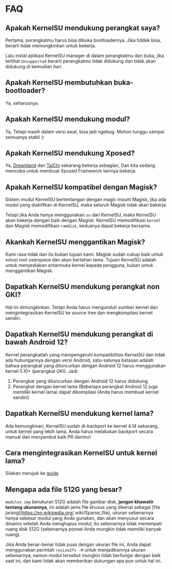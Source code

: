 # FAQ

## Apakah KernelSU mendukung perangkat saya?

Pertama, perangkatmu harus bisa dibuka bootloadernya. Jika tiddak bisa, berarti tidak memungkinkan untuk bekerja.

Lalu instal aplikasi KernelSU manager di dalam perangkatmu dan buka, jika terlihat `Unsupported` berarti perangkatmu tidak didukung dan tidak akan didukung di kemudian hari.

## Apakah KernelSU membutuhkan buka-bootloader?

Ya, seharusnya.

## Apakah KernelSU mendukung modul?

Ya, Tetapi masih dalam versi awal, bisa jadi ngebug. Mohon tunggu sampai semuanya stabil :)

## Apakah KernelSU mendukung Xposed?

Ya, [Dreamland](https://github.com/canyie/Dreamland) dan [TaiChi](https://taichi.cool) sekarang bekerja sebagian, Dan kita sedang mencoba untuk membuat Xposed Framework lainnya bekerja.

## Apakah KernelSU kompatibel dengan Magisk?

Sistem modul KernelSU bertentangan dengan magic mount Magisk, jika ada modul yang diaktifkan di KernelSU, maka seluruh Magisk tidak akan bekerja.

Tetapi jika Anda hanya menggunakan `su` dari KernelSU, maka KernelSU akan bekerja dengan baik dengan Magisk: KernelSU memodifikasi `kernel` dan Magisk memodifikasi `ramdisk`, keduanya dapat bekerja bersama.

## Akankah KernelSU menggantikan Magisk?

Kami rasa tidak dan itu bukan tujuan kami. Magisk sudah cukup baik untuk solusi root userspace dan akan bertahan lama. Tujuan KernelSU adalah untuk menyediakan antarmuka kernel kepada pengguna, bukan untuk menggantikan Magisk.

## Dapatkah KernelSU mendukung perangkat non GKI?

Hal ini dimungkinkan. Tetapi Anda harus mengunduh sumber kernel dan mengintegrasikan KernelSU ke source tree dan mengkompilasi kernel sendiri.

## Dapatkah KernelSU mendukung perangkat di bawah Android 12?

Kernel perangkatlah yang mempengaruhi kompatibilitas KernelSU dan tidak ada hubungannya dengan versi Android, satu-satunya batasan adalah bahwa perangkat yang diluncurkan dengan Android 12 harus menggunakan kernel 5.10+ (perangkat GKI). Jadi:

1. Perangkat yang diluncurkan dengan Android 12 harus didukung.
2. Perangkat dengan kernel lama (Beberapa perangkat Android 12 juga memiliki kernel lama) dapat dikompilasi (Anda harus membuat kernel sendiri)

## Dapatkah KernelSU mendukung kernel lama?

Ada kemungkinan, KernelSU sudah di-backport ke kernel 4.14 sekarang, untuk kernel yang lebih lama, Anda harus melakukan backport secara manual dan menyambut baik PR darimu!

## Cara mengintegrasikan KernelSU untuk kernel lama?

Silakan merujuk ke [guide](how-to-integrate-for-non-gki)

## Mengapa ada file 512G yang besar?

`modules.img` berukuran 512G adalah file gambar disk, **jangan khawatir tentang ukurannya**, ini adalah jenis file khusus yang dikenal sebagai [file jarang](https://en.wikipedia.org/ wiki/Sparse_file), ukuran sebenarnya hanya sebesar modul yang Anda gunakan, dan akan menyusut secara dinamis setelah Anda menghapus modul; itu sebenarnya tidak menempati ruang disk 512G (sebenarnya ponsel Anda mungkin tidak memiliki banyak ruang).

Jika Anda benar-benar tidak puas dengan ukuran file ini, Anda dapat menggunakan perintah `resize2fs -M` untuk menjadikannya ukuran sebenarnya; namun modul tersebut mungkin tidak berfungsi dengan baik saat ini, dan kami tidak akan memberikan dukungan apa pun untuk hal ini.
